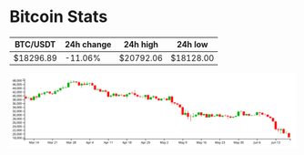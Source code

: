 # Bitcoin Stats

BTC/USDT|24h change|24h high|24h low|
|---|---|---|---|
|$18296.89|-11.06%|$20792.06|$18128.00|

<img src="./chart.svg">
